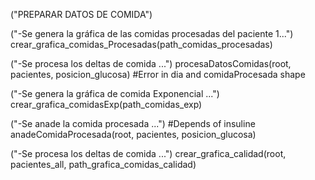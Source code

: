 
("PREPARAR DATOS DE COMIDA")

("-Se genera la gráfica de las comidas procesadas del paciente 1...")
crear_grafica_comidas_Procesadas(path_comidas_procesadas)

("-Se procesa los deltas de comida ...")
procesaDatosComidas(root, pacientes, posicion_glucosa)      #Error in dia and comidaProcesada shape
    
("-Se genera la gráfica de comida Exponencial ...")
crear_grafica_comidasExp(path_comidas_exp)
    
("-Se anade la comida procesada ...")                #Depends of insuline
anadeComidaProcesada(root, pacientes, posicion_glucosa)
    
("-Se procesa los deltas de comida ...")
crear_grafica_calidad(root, pacientes_all, path_grafica_comidas_calidad)